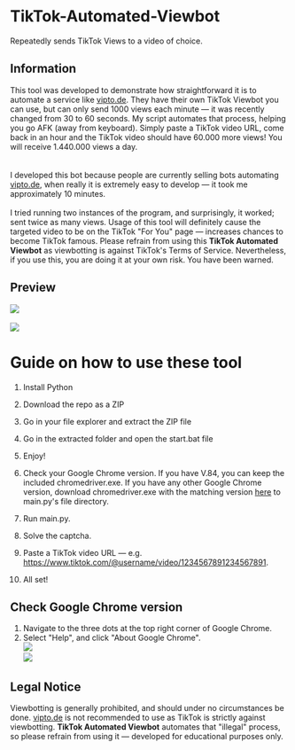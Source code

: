 # TikTok-Automated-Viewbot 
Repeatedly sends TikTok Views to a video of choice. 
  
## Information
This tool was developed to demonstrate how straightforward it is to automate a service like [vipto.de](https://vipto.de/). They have their own TikTok Viewbot you can use, but can only send 1000 views each minute — it was recently changed from 30 to 60 seconds. My script automates that process, helping you go AFK (away from keyboard). Simply paste a TikTok video URL, come back in an hour and the TikTok video should have 60.000 more views! You will receive 1.440.000 views a day.<br><br>  
I developed this bot because people are currently selling bots automating [vipto.de](https://vipto.de/), when really it is extremely easy to develop — it took me approximately 10 minutes.<br><br> 
I tried running two instances of the program, and surprisingly, it worked; sent twice as many views. Usage of this tool will definitely cause the targeted video to be on the TikTok "For You" page — increases chances to become TikTok famous. Please refrain from using this **TikTok Automated Viewbot** as viewbotting is against TikTok's Terms of Service. Nevertheless, if you use this, you are doing it at your own risk. You have been warned.
 
## Preview 
![](https://i.imgur.com/BQdDgDs.png)<br>  
![](https://i.imgur.com/uNN4beu.png) 
  
# Guide on how to use these tool
 
1. Install Python  

2. Download the repo as a ZIP

3. Go in your file explorer and extract the ZIP file 
 
4. Go in the extracted folder and open the start.bat file  
   
5. Enjoy! 
  
1. Check your Google Chrome version. If you have V.84, you can keep the included chromedriver.exe. If you have any other Google Chrome version, download chromedriver.exe with the matching version [here](https://chromedriver.chromium.org/downloads) to main.py's file directory.  
2. Run main.py.   
3. Solve the captcha.  
4. Paste a TikTok video URL — e.g. https://www.tiktok.com/@username/video/1234567891234567891.   
5. All set!
  
## Check Google Chrome version  
1. Navigate to the three dots at the top right corner of Google Chrome.
2. Select "Help", and click "About Google Chrome".<br> 
![](https://i.imgur.com/PiL1MEy.png)<br> 
![](https://i.imgur.com/aluXidt.png) 

## Legal Notice 
Viewbotting is generally prohibited, and should under no circumstances be done. [vipto.de](https://vipto.de/) is not recommended to use as TikTok is strictly against viewbotting. **TikTok Automated Viewbot** automates that "illegal" process, so please refrain from using it — developed for educational purposes only. 